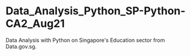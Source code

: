 # Data_Analysis_Python_SP-Python-CA2_Aug21
Data Analysis with Python on Singapore's Education sector from Data.gov.sg.
